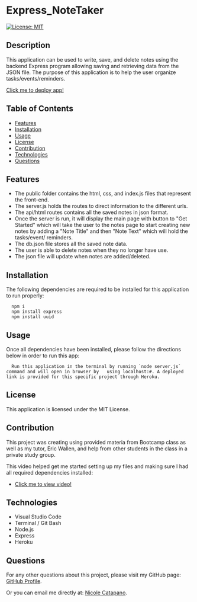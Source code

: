  # Express_NoteTaker
  [![License: MIT](https://img.shields.io/badge/License-MIT-yellow.svg)](https://opensource.org/licenses/MIT)
   

  ## Description

  This application can be used to write, save, and delete notes using the backend Express program allowing saving and retrieving data from the JSON file. The purpose of this application is to help the user organize tasks/events/reminders. 

  [Click me to deploy app!](https://pacific-thicket-92509.herokuapp.com/)
  
  ## Table of Contents
  
  * [Features](#features)
  * [Installation](#installation)
  * [Usage](#usage)
  * [License](#license)
  * [Contribution](#contribution)
  * [Technologies](#technologies)
  * [Questions](#questions)
 
  ## Features

  - The public folder contains the html, css, and index.js files that represent the front-end.
  - The server.js holds the routes to direct information to the different urls.
  - The api/html routes contains all the saved notes in json format.
  - Once the server is run, it will display the main page with button to "Get Started" which will take the user to the notes page to start creating new notes by adding a "Note Title" and then "Note Text" which will hold the tasks/event/ reminders.
  - The db.json file stores all the saved note data.
  - The user is able to delete notes when they no longer have use.
  - The json file will update when notes are added/deleted.


  ## Installation

  The following dependencies are required to be installed for this application to run properly:
      
      npm i
      npm install express
      npm install uuid


  ## Usage

  Once all dependencies have been installed, please follow the directions below in order to run this app:

      Run this application in the terminal by running `node server.js` command and will open in browser by   using localhost:#. A deployed link is provided for this specific project through Heroku.


  ## License

  This application is licensed under the MIT License. 


  ## Contribution

  This project was creating using provided materia from Bootcamp class as well as my tutor, Eric Wallen, and help from other students in the class in a private study group.

  This video helped get me started setting up my files and making sure I had all required dependencies installed:
  * [Click me to view video!](https://www.youtube.com/watch?list=PLgJ8UgkiorCmI_wKKVt5FlkTG63sQF6rr&v=G7RvQMW2DOg&feature=youtu.be)

    
  ## Technologies
  
  * Visual Studio Code 
  * Terminal / Git Bash
  * Node.js
  * Express
  * Heroku
    
  ## Questions

  For any other questions about this project, please visit my GitHub page: [GitHub Profile](https://github.com/nsc9605/Express_NoteTaker).
    
  Or you can email me directly at: [Nicole Catapano](mailto:nsc9605@gmail.com).
  

